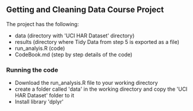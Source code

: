 ## Getting and Cleaning Data Course Project

The project has the following:
 - data (directory with 'UCI HAR Dataset' directory)
 - results (directory where Tidy Data from step 5 is exported as a file)
 - run_analyis.R (code)
 - CodeBook.md (step by step details of the code)
 
 
 ### Running the code
 - Download the run_analysis.R file to your working directory
 - create a folder called 'data' in the working directory and copy the 'UCI HAR Dataset' folder to it
 - Install library 'dplyr'
